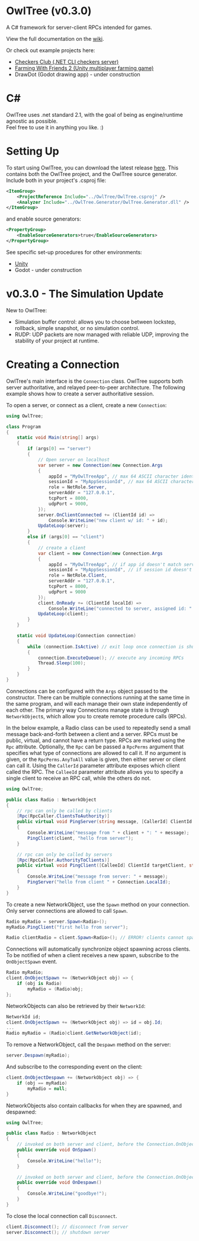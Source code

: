 # OwlTree (v0.3.0)
A C# framework for server-client RPCs intended for games.

View the full documentation on the [wiki](https://github.com/CaptainToTo/owl-tree/wiki).

Or check out example projects here:
- [Checkers Club (.NET CLI checkers server)](https://github.com/CaptainToTo/checkers-club)
- [Farming With Friends 2 (Unity multiplayer farming game)](https://github.com/CaptainToTo/Farming-With-Friends-2)
- DrawDot (Godot drawing app) - under construction

# C# 

OwlTree uses .net standard 2.1, with the goal of being as engine/runtime agnostic as possible.\
Feel free to use it in anything you like. :)

# Setting Up

To start using OwlTree, you can download the latest release [here](https://github.com/CaptainToTo/owl-tree/releases/download/v0.2.0/OwlTree-v0.2.0.zip). This contains both the OwlTree project, and the OwlTree source generator. Include both in your project's .csproj file:

```xml
<ItemGroup>
    <ProjectReference Include="../OwlTree/OwlTree.csproj" />
    <Analyzer Include="../OwlTree.Generator/OwlTree.Generator.dll" />
</ItemGroup>
```

and enable source generators:

```xml
<PropertyGroup>
    <EnableSourceGenerators>true</EnableSourceGenerators>
</PropertyGroup>
```

See specific set-up procedures for other environments:
- [Unity](https://github.com/CaptainToTo/owl-tree-unity/wiki)
- Godot - under construction

# v0.3.0 - The Simulation Update

New to OwlTree:
- Simulation buffer control: allows you to choose between lockstep, rollback, simple snapshot, or no simulation control.
- RUDP: UDP packets are now managed with reliable UDP, improving the stability of your project at runtime.

# Creating a Connection

OwlTree's main interface is the `Connection` class. OwlTree supports both server authoritative, and relayed peer-to-peer architecture. The following example shows how to create a server authoritative session.

To open a server, or connect as a client, create a new `Connection`:

```cs
using OwlTree;

class Program
{
    static void Main(string[] args)
    {
        if (args[0] == "server")
        {
            // Open server on localhost
            var server = new Connection(new Connection.Args
            {
                appId = "MyOwlTreeApp", // max 64 ASCII character identifier for your app
                sessionId = "MyAppSessionId", // max 64 ASCII character identifier for a session of your app
                role = NetRole.Server,
                serverAddr = "127.0.0.1",
                tcpPort = 8000,
                udpPort = 9000,
            });
            server.OnClientConnected += (ClientId id) => 
                Console.WriteLine("new client w/ id: " + id);
            UpdateLoop(server);
        }
        else if (args[0] == "client")
        {
            // create a client
            var client = new Connection(new Connection.Args
            {
                appId = "MyOwlTreeApp", // if app id doesn't match server's id, connection will be rejected
                sessionId = "MyAppSessionId", // if session id doesn't match server's id, connection will be rejected
                role = NetRole.Client,
                serverAddr = "127.0.0.1",
                tcpPort = 8000,
                udpPort = 9000
            });
            client.OnReady += (ClientId localId) => 
                Console.WriteLine("connected to server, assigned id: " + localId);
            UpdateLoop(client);
        }
    }

    static void UpdateLoop(Connection connection)
    {
        while (connection.IsActive) // exit loop once connection is shut down
        {
            connection.ExecuteQueue(); // execute any incoming RPCs
            Thread.Sleep(100);
        }
    }
}
```

Connections can be configured with the `Args` object passed to the constructor. There can be multiple connections running at the same time in the same program, and will each manage their own state independently of each other. The primary way Connections manage state is through `NetworkObject`s, which allow you to create remote procedure calls (RPCs).

In the below example, a Radio class can be used to repeatedly send a small message back-and-forth between a client and a server. RPCs must be public, virtual, and cannot have a return type. RPCs are marked using the `Rpc` attribute. Optionally, the `Rpc` can be passed a `RpcPerms` argument that specifies what type of connections are allowed to call it. If no argument is given, or the `RpcPerms.AnyToAll` value is given, then either server or client can call it. Using the `CallerId` parameter attribute exposes which client called the RPC. The `CalleeId` parameter attribute allows you to specify a single client to receive an RPC call, while the others do not.

```cs
using OwlTree;

public class Radio : NetworkObject
{
    // rpc can only be called by clients
    [Rpc(RpcCaller.ClientsToAuthority)]
    public virtual void PingServer(string message, [CallerId] ClientId client = default)
    {
        Console.WriteLine("message from " + client + ": " + message);
        PingClient(client, "hello from server");
    }

    // rpc can only be called by servers
    [Rpc(RpcCaller.AuthorityToClients)]
    public virtual void PingClient([CalleeId] ClientId targetClient, string message)
    {
        Console.WriteLine("message from server: " + message);
        PingServer("hello from client " + Connection.LocalId);
    }
}
```

To create a new NetworkObject, use the `Spawn` method on your connection. Only server connections are allowed to call `Spawn`.

```cs
Radio myRadio = server.Spawn<Radio>();
myRadio.PingClient("first hello from server");

Radio clientRadio = client.Spawn<Radio>(); // ERROR! clients cannot spawn
```

Connections will automatically synchronize object spawning across clients. To be notified of when a client receives a new spawn, subscribe to the `OnObjectSpawn` event.

```cs
Radio myRadio;
client.OnObjectSpawn += (NetworkObject obj) => {
    if (obj is Radio)
        myRadio = (Radio)obj;
};
```

NetworkObjects can also be retrieved by their `NetworkId`:

```cs
NetworkId id;
client.OnObjectSpawn += (NetworkObject obj) => id = obj.Id;
...
Radio myRadio = (Radio)client.GetNetworkObject(id);
```

To remove a NetworkObject, call the `Despawn` method on the server:

```cs
server.Despawn(myRadio);
```

And subscribe to the corresponding event on the client:

```cs
client.OnObjectDespawn += (NetworkObject obj) => {
    if (obj == myRadio)
        myRadio = null;
}
```

NetworkObjects also contain callbacks for when they are spawned, and despawned:

```cs
using OwlTree;

public class Radio : NetworkObject
{
    // invoked on both server and client, before the Connection.OnObjectSpawn event is invoked
    public override void OnSpawn()
    {
        Console.WriteLine("hello!");
    }

    // invoked on both server and client, before the Connection.OnObjectDespawn event is invoked
    public override void OnDespawn()
    {
        Console.WriteLine("goodbye!");
    }
}
```

To close the local connection call `Disconnect`.

```cs
client.Disconnect(); // disconnect from server
server.Disconnect(); // shutdown server
```
